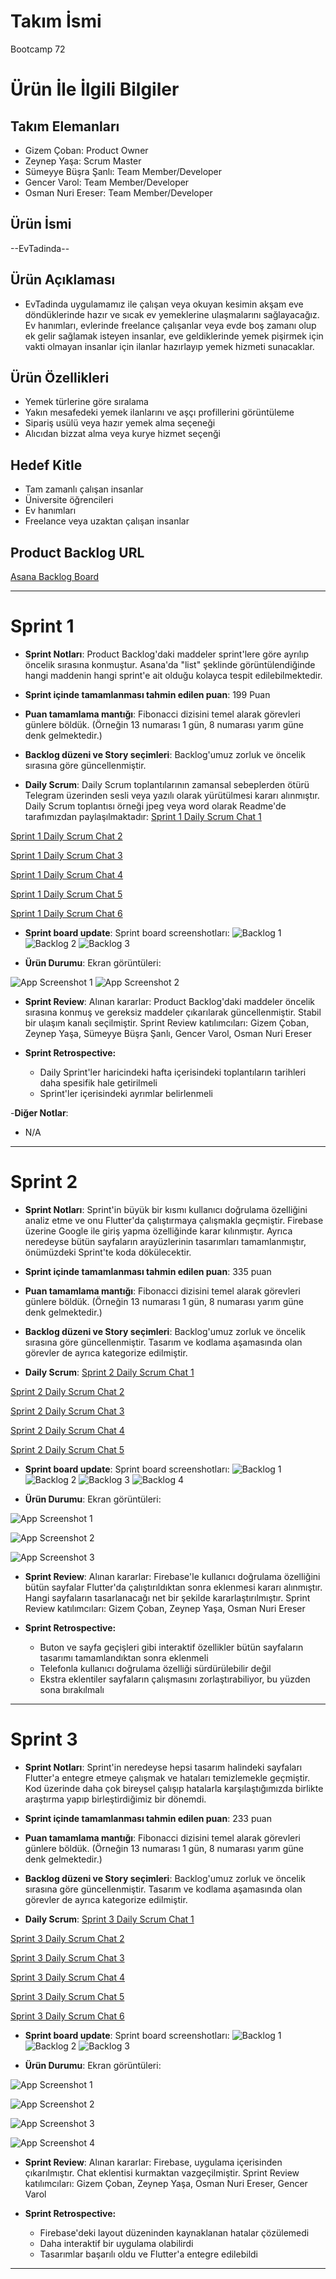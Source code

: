 # **Takım İsmi**

Bootcamp 72

# Ürün İle İlgili Bilgiler

## Takım Elemanları

- Gizem Çoban: Product Owner
- Zeynep Yaşa: Scrum Master
- Sümeyye Büşra Şanlı: Team Member/Developer
- Gencer Varol: Team Member/Developer
- Osman Nuri Ereser: Team Member/Developer

## Ürün İsmi

--EvTadinda--

## Ürün Açıklaması

- EvTadinda uygulamamız ile çalışan veya okuyan kesimin akşam eve döndüklerinde hazır ve sıcak ev yemeklerine ulaşmalarını sağlayacağız. Ev hanımları, evlerinde freelance çalışanlar veya evde boş zamanı olup ek gelir sağlamak isteyen insanlar, eve geldiklerinde yemek pişirmek için vakti olmayan insanlar için ilanlar hazırlayıp yemek hizmeti sunacaklar.

## Ürün Özellikleri

- Yemek türlerine göre sıralama
- Yakın mesafedeki yemek ilanlarını ve aşçı profillerini görüntüleme
- Sipariş usülü veya hazır yemek alma seçeneği
- Alıcıdan bizzat alma veya kurye hizmet seçenği

## Hedef Kitle

- Tam zamanlı çalışan insanlar
- Üniversite öğrencileri
- Ev hanımları
- Freelance veya uzaktan çalışan insanlar

## Product Backlog URL

[Asana Backlog Board](https://app.asana.com/0/1202215990703336/board)

---

# Sprint 1

- **Sprint Notları**: Product Backlog'daki maddeler sprint'lere göre ayrılıp öncelik sırasına konmuştur. Asana'da "list" şeklinde görüntülendiğinde hangi maddenin hangi sprint'e ait olduğu kolayca tespit edilebilmektedir.

- **Sprint içinde tamamlanması tahmin edilen puan**: 199 Puan

- **Puan tamamlama mantığı**: Fibonacci dizisini temel alarak görevleri günlere böldük. (Örneğin 13 numarası 1 gün, 8 numarası yarım güne denk gelmektedir.)

- **Backlog düzeni ve Story seçimleri**: Backlog'umuz zorluk ve öncelik sırasına göre güncellenmiştir.

- **Daily Scrum**: Daily Scrum toplantılarının zamansal sebeplerden ötürü Telegram üzerinden sesli veya yazılı olarak yürütülmesi kararı alınmıştır. Daily Scrum toplantısı örneği jpeg veya word olarak Readme'de tarafımızdan paylaşılmaktadır: [Sprint 1 Daily Scrum Chat 1](https://github.com/gizemcobannnn/flutter_72/blob/main/ProjectManagement/Sprint1Documents/dailysprint1.PNG)

[Sprint 1 Daily Scrum Chat 2](https://github.com/gizemcobannnn/flutter_72/blob/main/ProjectManagement/Sprint1Documents/dailysprint2.PNG)

[Sprint 1 Daily Scrum Chat 3](https://github.com/gizemcobannnn/flutter_72/blob/main/ProjectManagement/Sprint1Documents/dailysprint4.PNG)

[Sprint 1 Daily Scrum Chat 4](https://github.com/gizemcobannnn/flutter_72/blob/main/ProjectManagement/Sprint1Documents/dailysprint5.PNG)

[Sprint 1 Daily Scrum Chat 5](https://github.com/gizemcobannnn/flutter_72/blob/main/ProjectManagement/Sprint1Documents/dailysprint6.PNG)

[Sprint 1 Daily Scrum Chat 6](https://github.com/gizemcobannnn/flutter_72/blob/main/ProjectManagement/Sprint1Documents/dailysprint7.PNG)

- **Sprint board update**: Sprint board screenshotları: 
![Backlog 1](https://github.com/gizemcobannnn/flutter_72/blob/main/ProjectManagement/Sprint1Documents/productbacklog1.png) 
![Backlog 2](https://github.com/gizemcobannnn/flutter_72/blob/main/ProjectManagement/Sprint1Documents/productbacklog2.png) 
![Backlog 3](https://github.com/gizemcobannnn/flutter_72/blob/main/ProjectManagement/Sprint1Documents/productbacklog3.png)

- **Ürün Durumu**: Ekran görüntüleri:

 ![App Screenshot 1](https://github.com/gizemcobannnn/flutter_72/blob/main/ProjectManagement/Sprint1Documents/productss1.JPG) 
 ![App Screenshot 2](https://github.com/gizemcobannnn/flutter_72/blob/main/ProjectManagement/Sprint1Documents/productss2.JPG) 

- **Sprint Review**: 
Alınan kararlar: Product Backlog'daki maddeler öncelik sırasına konmuş ve gereksiz maddeler çıkarılarak güncellenmiştir. Stabil bir ulaşım kanalı seçilmiştir.  Sprint Review katılımcıları: Gizem Çoban, Zeynep Yaşa, Sümeyye Büşra Şanlı, Gencer Varol, Osman Nuri Ereser

- **Sprint Retrospective:**
  - Daily Sprint'ler haricindeki hafta içerisindeki toplantıların tarihleri daha spesifik hale getirilmeli
  - Sprint'ler içerisindeki ayrımlar belirlenmeli

-**Diğer Notlar**:
- N/A

---

# Sprint 2
- **Sprint Notları**: Sprint'in büyük bir kısmı kullanıcı doğrulama özelliğini analiz etme ve onu Flutter'da çalıştırmaya çalışmakla geçmiştir. Firebase üzerine Google ile giriş yapma özelliğinde karar kılınmıştır. Ayrıca neredeyse bütün sayfaların arayüzlerinin tasarımları tamamlanmıştır, önümüzdeki Sprint'te koda dökülecektir. 

- **Sprint içinde tamamlanması tahmin edilen puan**: 335 puan

- **Puan tamamlama mantığı**: Fibonacci dizisini temel alarak görevleri günlere böldük. (Örneğin 13 numarası 1 gün, 8 numarası yarım güne denk gelmektedir.)

- **Backlog düzeni ve Story seçimleri**: Backlog'umuz zorluk ve öncelik sırasına göre güncellenmiştir. Tasarım ve kodlama aşamasında olan görevler de ayrıca kategorize edilmiştir.

- **Daily Scrum**: [Sprint 2 Daily Scrum Chat 1](https://github.com/gizemcobannnn/flutter_72/blob/0b21052fb0bf431c38f0beda3e457737265d539d/Bootcamp72Scrum-main/ProjectManagement/Sprint2Documents/dailysprint1.png)

[Sprint 2 Daily Scrum Chat 2](https://github.com/gizemcobannnn/flutter_72/blob/0b21052fb0bf431c38f0beda3e457737265d539d/Bootcamp72Scrum-main/ProjectManagement/Sprint2Documents/dailysprint2.png)

[Sprint 2 Daily Scrum Chat 3](https://github.com/gizemcobannnn/flutter_72/blob/0b21052fb0bf431c38f0beda3e457737265d539d/Bootcamp72Scrum-main/ProjectManagement/Sprint2Documents/dailysprint3.jpg)

[Sprint 2 Daily Scrum Chat 4](https://github.com/gizemcobannnn/flutter_72/blob/0b21052fb0bf431c38f0beda3e457737265d539d/Bootcamp72Scrum-main/ProjectManagement/Sprint2Documents/dailysprint4.jpg)

[Sprint 2 Daily Scrum Chat 5](https://github.com/gizemcobannnn/flutter_72/blob/0b21052fb0bf431c38f0beda3e457737265d539d/Bootcamp72Scrum-main/ProjectManagement/Sprint2Documents/dailysprint5.jpg)

- **Sprint board update**: Sprint board screenshotları: 
![Backlog 1](https://github.com/gizemcobannnn/flutter_72/blob/0b21052fb0bf431c38f0beda3e457737265d539d/Bootcamp72Scrum-main/ProjectManagement/Sprint2Documents/productbacklog1.png) 
![Backlog 2](https://github.com/gizemcobannnn/flutter_72/blob/0b21052fb0bf431c38f0beda3e457737265d539d/Bootcamp72Scrum-main/ProjectManagement/Sprint2Documents/productbacklog2.png) 
![Backlog 3](https://github.com/gizemcobannnn/flutter_72/blob/0b21052fb0bf431c38f0beda3e457737265d539d/Bootcamp72Scrum-main/ProjectManagement/Sprint2Documents/productbacklog3.png) 
![Backlog 4](https://github.com/gizemcobannnn/flutter_72/blob/0b21052fb0bf431c38f0beda3e457737265d539d/Bootcamp72Scrum-main/ProjectManagement/Sprint2Documents/productbacklog4.png)

- **Ürün Durumu**: Ekran görüntüleri: 

![App Screenshot 1](https://github.com/gizemcobannnn/flutter_72/blob/0b21052fb0bf431c38f0beda3e457737265d539d/Bootcamp72Scrum-main/ProjectManagement/Sprint2Documents/productss1.png) 

![App Screenshot 2](https://github.com/gizemcobannnn/flutter_72/blob/0b21052fb0bf431c38f0beda3e457737265d539d/Bootcamp72Scrum-main/ProjectManagement/Sprint2Documents/productss2.png) 

![App Screenshot 3](https://github.com/gizemcobannnn/flutter_72/blob/0b21052fb0bf431c38f0beda3e457737265d539d/Bootcamp72Scrum-main/ProjectManagement/Sprint2Documents/productss3.png)

- **Sprint Review**: 
Alınan kararlar: Firebase'le kullanıcı doğrulama özelliğini bütün sayfalar Flutter'da çalıştırıldıktan sonra eklenmesi kararı alınmıştır. Hangi sayfaların tasarlanacağı net bir şekilde kararlaştırılmıştır. Sprint Review katılımcıları: Gizem Çoban, Zeynep Yaşa, Osman Nuri Ereser

- **Sprint Retrospective:**
  - Buton ve sayfa geçişleri gibi interaktif özellikler bütün sayfaların tasarımı tamamlandıktan sonra eklenmeli
  - Telefonla kullanıcı doğrulama özelliği sürdürülebilir değil
  - Ekstra eklentiler sayfaların çalışmasını zorlaştırabiliyor, bu yüzden sona bırakılmalı

---

# Sprint 3
- **Sprint Notları**: Sprint'in neredeyse hepsi tasarım halindeki sayfaları Flutter'a entegre etmeye çalışmak ve hataları temizlemekle geçmiştir. Kod üzerinde daha çok bireysel çalışıp hatalarla karşılaştığımızda birlikte araştırma yapıp birleştirdiğimiz bir dönemdi.

- **Sprint içinde tamamlanması tahmin edilen puan**: 233 puan

- **Puan tamamlama mantığı**: Fibonacci dizisini temel alarak görevleri günlere böldük. (Örneğin 13 numarası 1 gün, 8 numarası yarım güne denk gelmektedir.)

- **Backlog düzeni ve Story seçimleri**: Backlog'umuz zorluk ve öncelik sırasına göre güncellenmiştir. Tasarım ve kodlama aşamasında olan görevler de ayrıca kategorize edilmiştir.

- **Daily Scrum**: [Sprint 3 Daily Scrum Chat 1](https://github.com/gizemcobannnn/flutter_72/blob/main/ProjectManagement/Sprint3Documents/dailysprint1.jpg)

[Sprint 3 Daily Scrum Chat 2](https://github.com/gizemcobannnn/flutter_72/blob/main/ProjectManagement/Sprint3Documents/dailysprint2.jpg)

[Sprint 3 Daily Scrum Chat 3](https://github.com/gizemcobannnn/flutter_72/blob/main/ProjectManagement/Sprint3Documents/dailysprint3.jpg)

[Sprint 3 Daily Scrum Chat 4](https://github.com/gizemcobannnn/flutter_72/blob/main/ProjectManagement/Sprint3Documents/dailysprint4.jpg)

[Sprint 3 Daily Scrum Chat 5](https://github.com/gizemcobannnn/flutter_72/blob/main/ProjectManagement/Sprint3Documents/dailysprint5.jpg)

[Sprint 3 Daily Scrum Chat 6](https://github.com/gizemcobannnn/flutter_72/blob/main/ProjectManagement/Sprint3Documents/dailysprint6.jpg)

- **Sprint board update**: Sprint board screenshotları: 
![Backlog 1](https://github.com/gizemcobannnn/flutter_72/blob/main/ProjectManagement/Sprint3Documents/productbacklog1.png) 
![Backlog 2](https://github.com/gizemcobannnn/flutter_72/blob/main/ProjectManagement/Sprint3Documents/productbacklog2.png) 
![Backlog 3](https://github.com/gizemcobannnn/flutter_72/blob/main/ProjectManagement/Sprint3Documents/productbacklog3.png) 


- **Ürün Durumu**: Ekran görüntüleri: 

![App Screenshot 1](https://github.com/gizemcobannnn/flutter_72/blob/main/ProjectManagement/Sprint3Documents/productss1.png) 

![App Screenshot 2](https://github.com/gizemcobannnn/flutter_72/blob/main/ProjectManagement/Sprint3Documents/productss2.png) 

![App Screenshot 3](https://github.com/gizemcobannnn/flutter_72/blob/main/ProjectManagement/Sprint3Documents/productss3.png)

![App Screenshot 4](https://github.com/gizemcobannnn/flutter_72/blob/main/ProjectManagement/Sprint3Documents/productss4.png)

- **Sprint Review**: 
Alınan kararlar: Firebase, uygulama içerisinden çıkarılmıştır. Chat eklentisi kurmaktan vazgeçilmiştir. Sprint Review katılımcıları: Gizem Çoban, Zeynep Yaşa, Osman Nuri Ereser, Gencer Varol

- **Sprint Retrospective:**
  - Firebase'deki layout düzeninden kaynaklanan hatalar çözülemedi
  - Daha interaktif bir uygulama olabilirdi
  - Tasarımlar başarılı oldu ve Flutter'a entegre edilebildi

---
